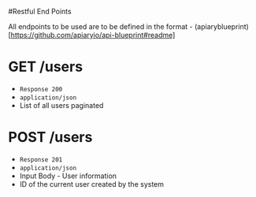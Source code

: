#Restful End Points

All endpoints to be used are to be defined in the format - (apiaryblueprint)[https://github.com/apiaryio/api-blueprint#readme]

# GET /users
 - ``` Response 200 ```
 - ``` application/json ```
 - List of all users paginated
 
# POST /users
 - ``` Response 201 ```
 - ``` application/json ```
 - Input Body - User information
 - ID of the current user created by the system

